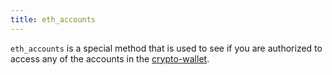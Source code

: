 ```yaml
---
title: eth_accounts
---
```


`eth_accounts` is a special method that is used to see if you are authorized to access any of the accounts in the [crypto-wallet](/Knowledge/Web3/crypto-wallet.md).
